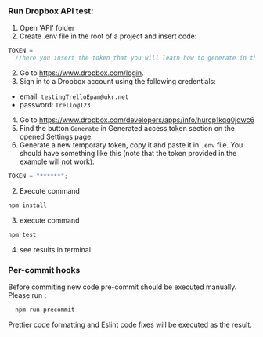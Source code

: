 <h3>Run Dropbox API test:</h3>

1. Open 'API' folder
2. Create .env file in the root of a project and insert code:

```javascript
TOKEN =
  //here you insert the token that you will learn how to generate in the next steps;
```

2. Go to https://www.dropbox.com/login.
3. Sign in to a Dropbox account using the following credentials:

- email: `testingTrelloEpam@ukr.net`
- password: `Trello@123`

4. Go to https://www.dropbox.com/developers/apps/info/hurcp1kqq0jdwc6
5. Find the button `Generate` in Generated access token section on the opened Settings page.
6. Generate a new temporary token, copy it and paste it in `.env` file. You should have something like this (note that the token provided in the example will not work):

```javascript
TOKEN = "******";
```

2. Execute command

```bash
npm install
```

3. execute command

```bash
npm test
```

4. see results in terminal

<h3>Per-commit hooks</h3>
Before commiting new code pre-commit should be executed manually.
 Please run :

```javascript
  npm run precommit
```

Prettier code formatting and Eslint code fixes will be executed as the result.
